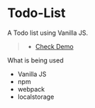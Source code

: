 # Todo-List
 A Todo list using Vanilla JS.

> - [Check Demo](https://jameshan2002.github.io/Todo-List/)

What is being used
- Vanilla JS
- npm
- webpack
- localstorage
